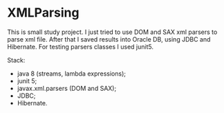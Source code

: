 # XMLParsing
This is small study project. I just tried to use DOM and SAX xml parsers to parse xml file. After that I saved results into Oracle DB, using JDBC and Hibernate. For testing parsers classes I used junit5.

Stack:
- java 8 (streams, lambda expressions);
- junit 5;
- javax.xml.parsers (DOM and SAX);
- JDBC;
- Hibernate.

